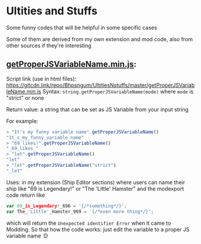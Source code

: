 # Ultities and Stuffs
Some funny codes that will be helpful in some specific cases

Some of them are derived from my own extension and mod code, also from other sources if they're interesting

## [getProperJSVariableName.min.js](getProperJSVariableName.js):
Script link (use in html files): https://gitcdn.link/repo/Bhpsngum/UltitiesNstuffs/master/getProperJSVariableName.min.js
Syntax: ```string.getProperJSVariableName(mode)``` where `mode` is "strict" or none

Return value: a string that can be set as JS Variable from your input string 

For example: 
```js
> "It's my funny variable name".getProperJSVariableName()
"It_s_my_funny_variable_name"
> "69 likes!".getProperJSVariableName()
"_69_likes_"
> "let".getProperJSVariableName()
"let"
> "let".getProperJSVariableName("strict")
"_let"
```
Uses: in my extension (Ship Editor sections) where users can name their ship like "69 is Legendary!" or "The 'Little' Hamster" and the modexport code return like
```js
var 69_is_Legendary!_696 = '{/*something*/}';
var The_'Little'_Hamster_969 = '{/*even more thing*/}';
```
which will return the `Unexpected identifier Error` when it came to Modding. So that how the code works: just edit the variable to a proper JS variable name :D
